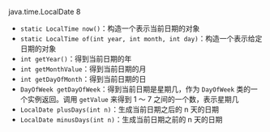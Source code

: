 java.time.LocalDate 8

* `static LocalTime now()`：构造一个表示当前日期的对象
* `static LocalTime of(int year, int month, int day)`：构造一个表示给定日期的对象
* `int getYear()`：得到当前日期的年
* `int getMonthValue`：得到当前日期的月
* `int getDayOfMonth`：得到当前日期的日
* `DayOfWeek getDayOfWeek`：得到当前日期是星期几，作为 `DayOfWeek` 类的一个实例返回。调用 `getValue` 来得到 1 ～ 7 之间的一个数，表示星期几
* `LocalDate plusDays(int n)`：生成当前日期之后的 n 天的日期
* `LocalDate minusDays(int n)`：生成当前日期之前的 n 天的日期

